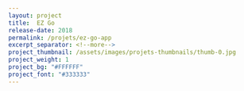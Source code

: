 ```yaml
---
layout: project
title:  EZ Go
release-date: 2018
permalink: /projets/ez-go-app
excerpt_separator: <!--more-->
project_thumbnail: /assets/images/projets-thumbnails/thumb-0.jpg
project_weight: 1
project_bg: "#FFFFFF"
project_font: "#333333"
---
```

